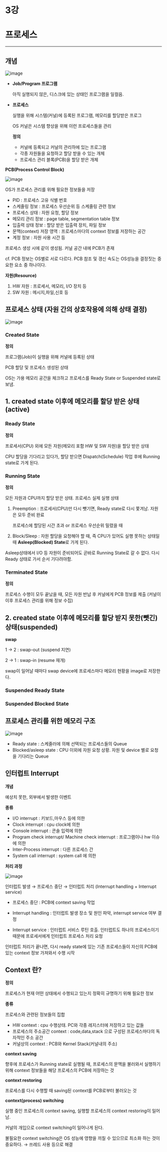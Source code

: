 # 3강

# 프로세스

---

## 개념

![image](https://github.com/SSAFY11thDaejeon7/cs_study/assets/138864974/5c9cf51d-9f8a-4ebc-970d-f12b5a43592f)
- **Job/Program 프로그램**
    
    아직 실행되지 않은, 디스크에 있는 상태인 프로그램을 일컬음.
    
- **프로세스**
    
    실행을 위해 시스템(커널)에 등록된 프로그램, 메모리를 할당받은 프로그
    
    OS 커널은 시스템 향상을 위해 이런 프로세스들을 관리
    
    **정의**
    
    - 커널에 등록되고 커널의 관리하에 있는 프로그램
    - 각종 자원들을 요청하고 할당 받을 수 있는 개체
    - 프로세스 관리 블록(PCB)을 할당 받은 개체

**PCB(Process Control Block)**

![image](https://github.com/SSAFY11thDaejeon7/cs_study/assets/138864974/3aae383b-a2b8-46d6-bf3e-b6c25dae9154)

OS가 프로세스 관리를 위해 필요한 정보들을 저장

- PID : 프로세스 고유 식별 번호
- 스케줄링 정보 : 프로세스 우선순위 등 스케줄링 관련 정보
- 프로세스 상태 : 자원 요청, 할당 정보
- 메모리 관리 정보 : page table, segmentation table 정보
- 입출력 상태 정보 : 할당 받은 입출력 장치, 파일 정보
- 문맥(context) 저장 영역 : 프로세스마다의 context 정보를 저장하는 공간
- 계정 정보 : 자원 사용 시간 등

프로세스 생성 시에 같이 생성됨. 커널 공간 내에 PCB가 존재

cf. PCB 정보는 OS별로 서로 다르다. PCB 참조 및 갱신 속도는 OS성능을 결정짓는 중요한 요소 중 하나이다.

**자원(Resource)**

1. HW 자원 : 프로세서, 메모리, I/O 장치 등
2. SW 자원 : 메시지,파일,신호 등


## 프로세스 상태 (자원 간의 상호작용에 의해 상태 결정)

![image](https://github.com/SSAFY11thDaejeon7/cs_study/assets/138864974/a6dad8e3-2b71-49c9-8aca-27f6af29fb92)
### Created State

**정의**

프로그램(Job)이 실행을 위해 커널에 등록된 상태

PCB 할당 및 프로세스 생성된 상태

OS는 가용 메모리 공간을 체크하고 프로세스를 Ready State or Suspended state로 보냄.


## 1. created state 이후에 메모리를 할당 받은 상태(active)

### Ready State

**정의**

프로세서(CPU) 외에 모든 자원(메모리 포함 HW 및 SW 자원)을 할당 받은 상태

CPU 할당을 기다리고 있다가, 할당 받으면 Dispatch(Schedule) 작업 후에 Running state로 가게 된다.

### Running State

**정의**

모든 자원과 CPU까지 할당 받은 상태. 프로세스 실제 실행 상태

1. Preemption : 프로세서(CPU)만 다시 뺏기면, Ready state로 다시 쫓겨남. 자원은 모두 준비 완료
    
    프로세스에 할당된 시간 초과 or 프로세스 우선순위 밀렸을 때
    
2. Block/Sleep : 자원 할당을 요청해야 할 때, 즉 CPU가 있어도 실행 못하는 상태일 때 **Asleep(Blocked) State**로 가게 된다.

Asleep상태에서 I/O 등 자원이 준비되어도 곧바로 Running State로 갈 수 없다. 다시 Ready 상태로 가서 순서 기다려야함.

### Terminated State

**정의**

프로세스 수행이 모두 끝났을 때, 모든 자원 반납 후 커널에게 PCB 정보를 제출 (커널이 이후 프로세스 관리를 위해 정보 수집)


## 2. created state 이후에 메모리를 할당 받지 못한(뺏긴) 상태(suspended)

**swap**

1 → 2 : swap-out (suspend 지연)

2 → 1 : swap-in (resume 재개)

swap이 일어날 때마다 swap device에 프로세스마다 메모리 현황을 image로 저장한다.

### Suspended Ready State

### Suspended Blocked State


## 프로세스 관리를 위한 메모리 구조

![image](https://github.com/SSAFY11thDaejeon7/cs_study/assets/138864974/fa07898b-4c1f-4161-bb01-ef335d8cb4bc)
- Ready state : 스케줄러에 의해 선택되는 프로세스들의 Queue
- Blocked/asleep state : CPU 이외에 자원 요청 상황. 자원 및 device 별로 요청을 기다리는 Queue


## 인터럽트 Interrupt

**개념**

예상치 못한, 외부에서 발생한 이벤트

**종류**

- I/O interrupt : 키보드,마우스 등에 의한
- Clock interrupt : cpu clock에 의한
- Console interrupt : 콘솔 입력에 의한
- Program check interrupt/ Machine check interrupt : 프로그램이나 hw 이슈에 의한
- Inter-Process interrupt : 다른 프로세스 간
- System call interrupt : system call 에 의한

**처리 과정**

![image](https://github.com/SSAFY11thDaejeon7/cs_study/assets/138864974/eb339764-93b6-485b-9744-91f3485f3e33)

인터럽트 발생 → 프로세스 중단 → 인터럽트 처리 (Interrupt handling + Interrupt service)

- 프로세스 중단 : PCB에 context saving 작업

- Interrupt handling : 인터럽트 발생 장소 및 원인 파악, interrupt service 여부 결정
- Interrupt service : 인터럽트 서비스 루틴 호출. 인터럽트도 하나의 프로세스이기 때문에 프로세서에게 인터럽트 프로세스 처리 요청

인터럽트 처리가 끝나면, 다시 ready state에 있는 기존 프로세스들이 자신의 PCB에 있는 context 정보 가져와서 수행 시작


## Context 란?

**정의**

프로세스가 현재 어떤 상태에서 수행되고 있는지 정확히 규명하기 위해 필요한 정보

**종류**

프로세스와 관련된 정보들의 집합

- HW context : cpu 수행상태. PC와 각종 레지스터에 저장하고 있는 값들
- 프로세스의 주소공간 context : code,data,stack 으로 구성된 프로세스마다의 독자적인 주소 공간
- 커널상의 context : PCB와 Kernel Stack(커널내의 주소)

**context saving**

향후에 프로세스가 Running state로 실행될 때, 프로세스의 문맥을 불러와서 실행하기 위해 context 정보들을 해당 프로세스의 PCB에 저장하는 것

**context restoring**

프로세스를 다시 수행할 때 saving된 context를 PCB로부터 불러오는 것

**context(process) switching**

실행 중인 프로세스의 context saving, 실행할 프로세스의 context restoring이 일어남.

커널의 개입으로 context switching이 일어나게 된다.

불필요한 context switching은 OS 성능에 영향을 끼칠 수 있으므로 최소화 하는 것이 중요하다. → 쓰레드 사용 등으로 해결
